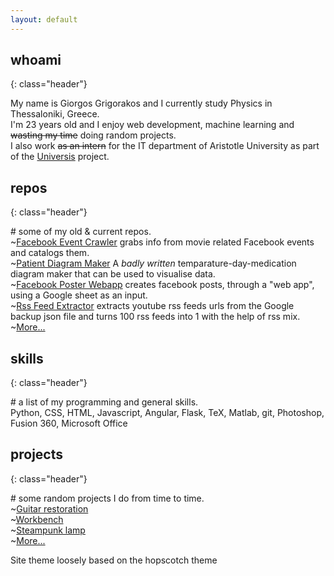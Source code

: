 ```yaml
---
layout: default
---
```


## whoami
{: class="header"}

My name is <span class="highlight">Giorgos Grigorakos</span> and I currently study <span class="highlight">Physics</span> in Thessaloniki, Greece.  
I'm 23 years old and I enjoy web development, machine learning and ~~wasting my time~~ doing random projects.  
I also work ~~as an intern~~ for the IT department of Aristotle University as part of the  [Universis](https://gitlab.com/universis) project.  

## repos 
{: class="header"}

<span class="underlines">\# some of my old & current repos. </span>   
~[Facebook Event Crawler](https://github.com/GeorgeGrig/FB-Event-Crawler) grabs info from movie related Facebook events and catalogs them.  
~[Patient Diagram Maker](https://github.com/GeorgeGrig/Patient-diagram-maker) A *badly written* temparature-day-medication diagram maker that can be used to visualise data.   
~[Facebook Poster Webapp](https://github.com/GeorgeGrig/Facebook-Poster-WebApp) creates facebook posts, through a "web app", using a Google sheet as an input.  
~[Rss Feed Extractor](https://github.com/GeorgeGrig/Rss-feed-extractor) extracts youtube rss feeds urls from the Google backup json file and turns 100 rss feeds into 1 with the help of rss mix.  
~[More...](https://github.com/GeorgeGrig?tab=repositories)  

## skills
{: class="header"}

<span class="underlines">\# a list of my programming and general skills.</span>   
Python, CSS, HTML, Javascript, Angular, Flask, TeX, Matlab, git, Photoshop, Fusion 360, Microsoft Office  

## projects
{: class="header"}

<span class="underlines"># some random projects I do from time to time.</span>  
~[Guitar restoration](./posts/guitar-restoration)  
~[Workbench](./posts/workbench)  
~[Steampunk lamp](./posts/steampunk-lamp)  
~[More...](/projects) 
<div><theme>Site theme loosely based on the hopscotch theme</theme></div>